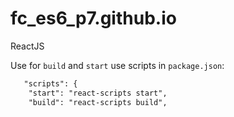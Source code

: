 # fc_es6_p7.github.io
ReactJS

Use for `build` and `start` use scripts in `package.json`:

```diff
   "scripts": {
    "start": "react-scripts start",
    "build": "react-scripts build",
```